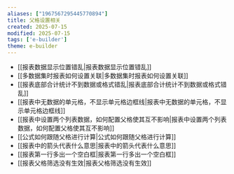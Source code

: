 ```yaml
---
aliases: ["1967567295445770894"]
title: 父格设置相关
created: 2025-07-15
modified: 2025-07-15
tags: ['e-builder']
theme: e-builder
---
```


- [[报表数据显示位置错乱|报表数据显示位置错乱]]
- [[多数据集时报表如何设置关联|多数据集时报表如何设置关联]]
- [[报表底部合计统计不到数据或格式错乱|报表底部合计统计不到数据或格式错乱]]
- [[报表中无数据的单元格，不显示单元格边框线|报表中无数据的单元格，不显示单元格边框线]]
- [[报表中设置两个列表数据，如何配置父格使其互不影响|报表中设置两个列表数据，如何配置父格使其互不影响]]
- [[公式如何跟随父格进行计算|公式如何跟随父格进行计算]]
- [[报表中的箭头代表什么意思|报表中的箭头代表什么意思]]
- [[报表第一行多出一个空白框|报表第一行多出一个空白框]]
- [[报表父格筛选没有生效|报表父格筛选没有生效]]